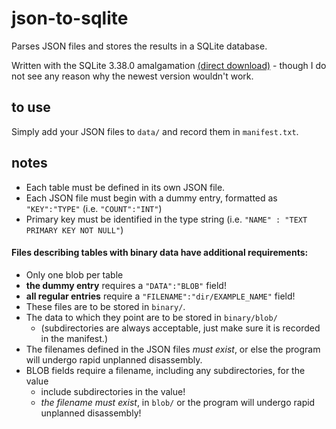 # json-to-sqlite
Parses JSON files and stores the results in a SQLite database.

Written with the SQLite 3.38.0 amalgamation [(direct download)](https://www.sqlite.org/2022/sqlite-amalgamation-3380000.zip)  - though I do not see any reason why the newest version wouldn't work.

## to use

Simply add your JSON files to `data/` and record them in `manifest.txt`.

## notes

- Each table must be defined in its own JSON file.
- Each JSON file must begin with a dummy entry, formatted as `"KEY":"TYPE"` (i.e. `"COUNT":"INT"`)
- Primary key must be identified in the type string (i.e. `"NAME" : "TEXT PRIMARY KEY NOT NULL"`)

#### Files describing tables with binary data have additional requirements:
- Only one blob per table
- **the dummy entry** requires a `"DATA":"BLOB"` field!
- **all regular entries** require a `"FILENAME":"dir/EXAMPLE_NAME"` field!
- These files are to be stored in `binary/`.
- The data to which they point are to be stored in `binary/blob/`
  - (subdirectories are always acceptable, just make sure it is recorded in the manifest.)
- The filenames defined in the JSON files *must exist*, or else the program will undergo rapid unplanned disassembly.
- BLOB fields require a filename, including any subdirectories, for the value
	- include subdirectories in the value!
	- *the filename must exist*, in `blob/` or the program will undergo rapid unplanned disassembly!
